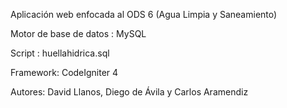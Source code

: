 

Aplicación web enfocada al ODS 6 (Agua Limpia y Saneamiento)

Motor de base de datos : MySQL

Script : huellahidrica.sql

Framework: CodeIgniter 4

Autores: David Llanos, Diego de Ávila y Carlos Aramendiz
